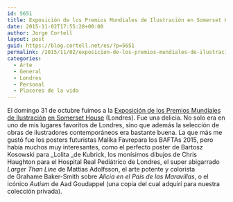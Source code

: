 ```yaml
---
id: 5651
title: Exposición de los Premios Mundiales de Ilustración en Somerset House
date: 2015-11-02T17:55:28+00:00
author: Jorge Cortell
layout: post
guid: https://blog.cortell.net/es/?p=5651
permalink: /2015/11/02/exposicion-de-los-premios-mundiales-de-ilustracion-en-somerset-house/
categories:
  - Arte
  - General
  - Londres
  - Personal
  - Placeres de la vida
---
```

El domingo 31 de octubre fuimos a la <a href="https://www.theaoi.com/awards/" target="_blank">Exposición de los Premios Mundiales de Ilustración</a> <a href="https://www.somersethouse.org.uk/about/press/press-releases/world-illustration-awards-2015-exhibition" target="_blank">en Somerset House</a> (Londres). Fue una delicia. No solo era en uno de mis lugares favoritos de Londres, sino que además la selección de obras de ilustradores contemporáneos era bastante buena. La que más me gustó fue los posters futuristas Malika Favrepara los BAFTAs 2015, pero había muchos muy interesantes, como el perfecto poster de Bartosz Kosowski para _Lolita _de Kubrick, los monísimos dibujos de Chris Haughton para el Hospital Real Pediátrico de Londres, el super abigarrado _Larger Than Line_ de Mattias Adolfsson, el arte potente y colorista de Grahame Baker-Smith sobre _Alicia en el País de las Maravillas_, o el icónico _Autism_ de Aad Goudappel (una copia del cual adquirí para nuestra colección privada).